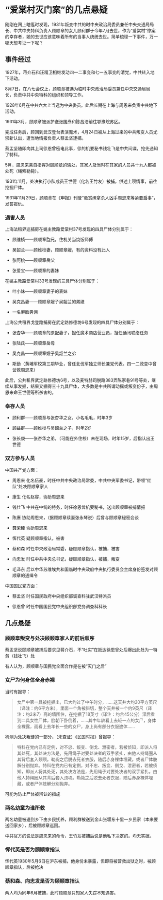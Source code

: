 # “爱棠村灭门案”的几点悬疑
刚刚在网上瞎逛时发现，1931年叛变中共的时中央政治局委员兼任中央交通局局长、中共中央特科负责人顾顺章的女儿顾利群于今年7月去世，作为“爱棠村”惨案的幸存者，她的去世应该意味着所有的当事人统统去世。简单梳理一下事件，万一哪天想考证一下呢？

## 事件经过

1927年，蒋介石和汪精卫相继发动四一二事变和七一五事变的清党，中共转入地下活动。

8月7日，在八七会议上，顾顺章被选为临时中央政治局委员兼任中央交通局局长，负责中共中央特科的组织和领导工作。

1928年6月在中共六大上当选为中央委员。此后长期在上海与周恩来负责中共地下活动。

1931年3月，顾顺章被派护送张国焘和陈昌浩前往鄂豫皖苏区。

完成任务后，顾回到武汉登台表演魔术，4月24日被从上海过来的中共叛变人员尤崇新认出，遭当地情报负责人蔡孟坚逮捕。

蔡孟坚随即向其上司徐恩曾密电此事，徐的机要秘书钱壮飞是中共间谍，抢先通知了特科。

5月，周恩来亲自指挥对顾顺章的惩处，其家人及当时在其家的人员共十九人都被处死（绳索勒毙）。

1931年11月，处决执行小队成员王世德（化名王竹友）被捕，供述上项情事，前往挖掘尸体。

1931年11月29日，顾顺章在《申报》刊登“悬赏缉拿杀人凶手周恩来等紧要启事”，发誓报仇。

### 遇害人员

上海法租界巡捕房在姚主教路爱棠村37号发现的四具尸体分别属于：

- 顾维桢——顾顺章胞兄，住机关当烧饭师傅

- 吴韶兰——顾维桢妻，顾顺章嫂，有的资料没有此人

- 张阿桃——顾顺章岳父

- 张爱宝——顾顺章的妻妹

在姚主教路爱棠村33号发现的三具尸体分别属于：

- 叶小妹——顾顺章妻子的表妹

- 吴克昌妻——顾顺章嫂子吴韶兰的弟媳

- 一名麻脸男佣

上海公共租界戈登路捕房在武定路修德坊6号发现的四具尸体分别属于：

- 张杏华——顾顺章的原配妻子，担任魔术商店营业员，担任通讯联络任务

- 张陆氏——顾顺章岳母

- 吴克昌——顾顺章嫂子吴韶兰之弟

- 斯励（黄埔军校第三期毕业，曾任北伐军独立师长兼党代表。四一二政变中曾营救周恩来）

此后，公共租界武定路修德坊6号，以及麦特赫司脱路383弄陈家巷91号等处，继续从事发掘，结果又掘得三十九具尸体，大多数是中共所谓动摇或叛变份子，由周恩来命王世德等所杀害的。

### 幸存人员

- 顾利群——顾顺章与张杏华之女，小名毛毛，时年3岁

- 顾益群——顾维桢与吴韶兰之子，时年2岁

- 张长庚——张杏华之弟，（可能在外住校）未在现场，时年15岁，后指认出王世德

### 双方参与人员

中国共产党方面：

- 周恩来 化名伍豪，时任中共中央政治局常委，中共中央军委书记，带领“红队”处决顾顺章家人

- 康生 化名赵容，协助周恩来

- 钱壮飞 中共在中统的特务，时任徐恩曾机要秘书，送出顾顺章被捕情报

- 陈赓 协助周恩来，（据顾顺章续妻张永琴说）后曾与顾顺章秘密会谈

- 聂荣臻 协助周恩来

- 恽代英 疑顾顺章指认，被害

- 蔡和森 时任中央政治局常委，疑顾顺章指认，被捕，被害

- 向忠发 时任中共中央总书记，疑顾顺章指认，被捕，叛变

- 毛泽东 后以中华苏维埃共和国临时中央政府中央执行委员会主席身份签发对顾顺章的通缉令

中国国民党方面：

- 蔡孟坚 时任国民政府中央组织部调查科驻武汉特派员

- 徐恩曾 时任中国国民党中央组织部党务调查科科长

## 几点悬疑

### 顾顺章叛变与处决顾顺章家人的前后顺序

蔡孟坚说顾顺章被捕后要求见蒋介石，不“吐实”在抵达徐恩曾处后爆出此处为一特务（钱壮飞）处

有人认为，顾顺章与国民党全面合作是在被“灭门之后”

### 女尸为何身体全身赤裸

当时有报导：

> 女尸中第一具被挖掘出，已大约过了中午时分，……这天井大约20平方英尺（译注：约6平方米），里面一个角被斜切，整个天井被一个约9英尺（译注：约2米7）高的墙围住，在挖掘了18英寸（译注：约合45公分）深后看到二具女性尸体，脸朝下卧倒着，……其中年龄看上去轻一点的女尸，身体全裸露，而看上去年长一些的女尸，身上尚有部分衣服遮体……

猜测为处决叛徒的一部分，（未查证）《民国时报》曾报导：
> 特科在党内已有定例，对不忠、叛变、倒戈、泄密者，若被侦知，即派人将其处死，其处决方法是，先用绳子对要处决者的双手紧扎，由他人持绳圈从其背后套入颈项。勒毙之后脱去死者衣服，随后赤身裸体埋藏，或者尸体肢解分别抛弃。特科在党内已有定例，对不忠、叛变、倒戈、泄密者，若被侦知，即派人将其处死，其处决方法是，先用绳子对要处决者的双手紧扎，由他人持绳圈从其背后套入颈项。勒毙之后脱去死者衣服，随后赤身裸体埋藏，或者尸体肢解分别抛弃。

可能为防止尸体被辨认的措施

### 两名幼童为谁所救

两名幼童被送到乡下由乡民抚养，顾利群被送到金山张堰东十里一乡民家（本来要送回家乡），后被顾顺章巡回。

中共官方的说法是周恩来的命令，王竹友被捕后说是他私下决定的。均无实据。

### 恽代英是否为顾顺章指认

恽代英1930年5月6日在沪东被捕，他身份未暴露，但即将被营救出狱之时，被顾顺章指认，后被枪决

### 蔡和森、向忠发是否为顾顺章指认

两人均为同年6月被捕，此时顾顺章只知家人失踪不知遇害。
